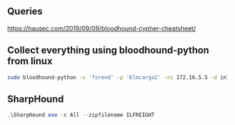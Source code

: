 ## Queries
https://hausec.com/2019/09/09/bloodhound-cypher-cheatsheet/

## Collect everything using bloodhound-python from linux
```bash
sudo bloodhound-python -u 'forend' -p 'Klmcargo2' -ns 172.16.5.5 -d inlanefreight.local -c all 
```

## SharpHound
```powershell
.\SharpHound.exe -c All --zipfilename ILFREIGHT
```